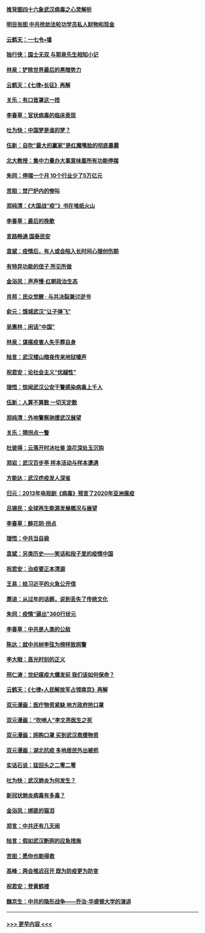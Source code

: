 #### [推背图四十六象武汉病毒之心灵解析](../pages/nsc993/n11911761.md?t=03032231) 
#### [明目张胆 中共抢劫法轮功学员私人财物和现金](../pages/nsc993/n11910262.md?t=03032231) 
#### [云鹤天：一七令▪墙](../pages/nsc993/n11910627.md?t=03032231) 
#### [独行侠：国士无双 与郭泉先生相知小记](../pages/nsc993/n11910613.md?t=03032231) 
#### [林泉：铲除世界最后的黑暗势力](../pages/nsc993/n11909320.md?t=03032231) 
#### [云鹤天：《七律▪长征》再解](../pages/nsc993/n11909327.md?t=03032231) 
#### [关乐：有口皆罩这一捂](../pages/nsc993/n11908393.md?t=03032231) 
#### [李春草：官状病毒的临床表现](../pages/nsc993/n11908339.md?t=03032231) 
#### [吐为快：中国梦是谁的梦？](../pages/nsc993/n11906564.md?t=03032231) 
#### [伍新：自吹“最大的赢家”是红魔嘴脸的彻底暴露](../pages/nsc993/n11906407.md?t=03032231) 
#### [北大教授：集中力量办大事意味着所有功能停摆](../pages/nsc993/n11904800.md?t=03032231) 
#### [朱同：停摆一个月 10个行业少了5万亿元](../pages/nsc993/n11904498.md?t=03032231) 
#### [苦胆：焚尸炉内的惨叫](../pages/nsc993/n11904479.md?t=03032231) 
#### [郑纯清：《大国战“疫”》书在堆纸火山](../pages/nsc993/n11904450.md?t=03032231) 
#### [李春草：最后的挽歌](../pages/nsc993/n11904441.md?t=03032231) 
#### [言路畅通 国泰民安](../pages/nsc993/n11904222.md?t=03032231) 
#### [袁斌：疫情后，有人或会陷入长时间心理创伤期](../pages/nsc993/n11901514.md?t=03032231) 
#### [有特异功能的侄子 所见所做](../pages/nsc993/n11901154.md?t=03032231) 
#### [金浴凤：声声慢‧红朝政治生态](../pages/nsc993/n11899553.md?t=03032231) 
#### [肖邦：民众觉醒 · 与共决裂兼讨逆书](../pages/nsc993/n11898435.md?t=03032231) 
#### [俞元：饿城武汉“让子弹飞”](../pages/nsc993/n11898344.md?t=03032231) 
#### [吴惠林：闲话“中国”](../pages/nsc993/n11898182.md?t=03032231) 
#### [林泉：谋瘟疫害人失手葬自身](../pages/nsc993/n11897892.md?t=03032231) 
#### [陆言：武汉楼山暗夜传来地狱嚎声](../pages/nsc993/n11897033.md?t=03032231) 
#### [祝君安：论社会主义“优越性”](../pages/nsc993/n11897005.md?t=03032231) 
#### [理悟：惊闻武汉公安干警感染病毒上千人](../pages/nsc993/n11896947.md?t=03032231) 
#### [伍新：人算不算数 一切天定数](../pages/nsc993/n11893372.md?t=03032231) 
#### [郑纯清：外地警察驰援武汉展望](../pages/nsc993/n11893115.md?t=03032231) 
#### [关乐：猜拐点一瞥](../pages/nsc993/n11893020.md?t=03032231) 
#### [杜彼得：云落开时冰吐鉴 浪花深处玉沉钩](../pages/nsc993/n11892107.md?t=03032231) 
#### [郑岩：武汉百步亭 样本活动与样本遭遇](../pages/nsc993/n11892310.md?t=03032231) 
#### [方能达：武汉疠疫发人深省](../pages/nsc993/n11891376.md?t=03032231) 
#### [归元：2013年电视剧《病毒》预言了2020年亚洲瘟疫](../pages/nsc993/n11891126.md?t=03032231) 
#### [吕锡民：全球再生能源发展概况与展望](../pages/nsc993/n11890613.md?t=03032231) 
#### [李春草：醉花阴·拐点](../pages/nsc993/n11890567.md?t=03032231) 
#### [理悟：中共当自毙](../pages/nsc993/n11890559.md?t=03032231) 
#### [袁斌：另类历史——笑话和段子里的疫情中国](../pages/nsc993/n11889243.md?t=03032231) 
#### [祝君安：治疫要正本清源](../pages/nsc993/n11889085.md?t=03032231) 
#### [王易：给习近平的火急公开信](../pages/nsc993/n11888225.md?t=03032231) 
#### [萧进：从过年的话题，说到丢失了传统文化](../pages/nsc993/n11887732.md?t=03032231) 
#### [朱同：疫情“逼出”360行状元](../pages/nsc993/n11887678.md?t=03032231) 
#### [李春草：中共是人类的公敌](../pages/nsc993/n11887656.md?t=03032231) 
#### [陈达：就中共树李弦为榜样致网警](../pages/nsc993/n11887625.md?t=03032231) 
#### [李大眼：高光时刻的正义](../pages/nsc993/n11887585.md?t=03032231) 
#### [邢仁涛：世纪瘟疫大爆发前 我们该如何保命？](../pages/nsc993/n11887535.md?t=03032231) 
#### [云鹤天：《七律▪人民解放军占领南京》再解](../pages/nsc993/n11887524.md?t=03032231) 
#### [双元漫画：医疗物资紧缺 地方政府抢口罩](../pages/nsc993/n11884744.md?t=03032231) 
#### [双元漫画：“吹哨人”李文亮医生之死](../pages/nsc993/n11884705.md?t=03032231) 
#### [双元漫画：网购口罩 买到武汉救援物资](../pages/nsc993/n11884670.md?t=03032231) 
#### [双元漫画：湖北抗疫 多地居民外出被抓](../pages/nsc993/n11884643.md?t=03032231) 
#### [实话石说：猛回头之二零二零](../pages/nsc993/n11883968.md?t=03032231) 
#### [吐为快：武汉肺炎为何发生？](../pages/nsc993/n11882180.md?t=03032231) 
#### [新冠状肺炎病毒有多毒？](../pages/nsc993/n11881790.md?t=03032231) 
#### [金浴凤：绑匪的猫泪](../pages/nsc993/n11880664.md?t=03032231) 
#### [郑言：中共还有几天闹](../pages/nsc993/n11880645.md?t=03032231) 
#### [陆言：假如武汉断网的应急措施](../pages/nsc993/n11880619.md?t=03032231) 
#### [苦胆：愿你也能得救](../pages/nsc993/n11880601.md?t=03032231) 
#### [高峰：两会推迟召开  既为防疫更为防变](../pages/nsc993/n11879977.md?t=03032231) 
#### [祝君安：登黄鹤楼](../pages/nsc993/n11880583.md?t=03032231) 
#### [魏京生：中共的隐形战争——乔治‧华盛顿大学的演讲](../pages/nsc993/n11879765.md?t=03032231) 

----
#### [ >>> 更早内容 <<< ](../indexes/nsc993-earlier.md)
